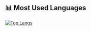 ## 📊 Most Used Languages
[![Top Langs](https://github-readme-stats.vercel.app/api/top-langs/?username=martinemeng&layout=compact)](https://github.com/anuraghazra/github-readme-stats)
